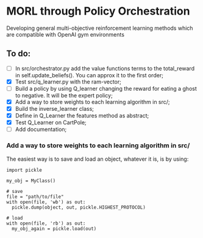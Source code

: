 # MORL through Policy Orchestration
Developing general multi-objective reinforcement learning methods which are compatible with OpenAI gym environments

## To do:
 - [ ] In src/orchestrator.py add the value functions terms to the total_reward in self.update_beliefs(). You can approx it to the first order;
 - [x] Test src/q_learner.py with the ram-vector;
 - [ ] Build a policy by using Q_learner changing the reward for eating a ghost to negative. It will be the expert policy;
 - [x] Add a way to store weights to each learning algorithm in src/;
 - [x] Build the inverse_learner class;
 - [x] Define in Q_Learner the features method as abstract;
 - [x] Test Q_Learner on CartPole;
 - [ ] Add documentation;

### Add a way to store weights to each learning algorithm in src/
The easiest way is to save and load an object, whatever it is, is by using:

```{python}
import pickle

my_obj = MyClass()

# save
file = "path/to/file"
with open(file, 'wb') as out:
  pickle.dump(object, out, pickle.HIGHEST_PROTOCOL)

# load
with open(file, 'rb') as out:
  my_obj_again = pickle.load(out)
```

